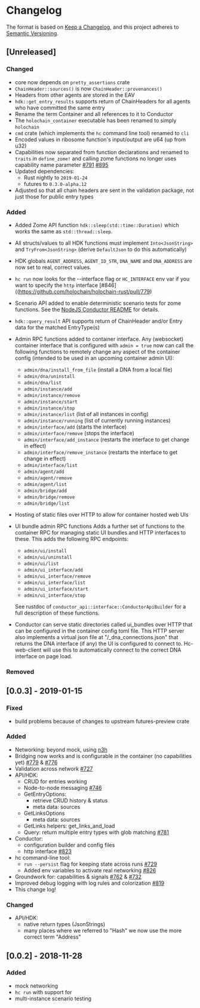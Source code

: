 # Changelog
The format is based on [Keep a Changelog](https://keepachangelog.com/en/1.0.0/),
and this project adheres to [Semantic Versioning](https://semver.org/spec/v2.0.0.html).

## [Unreleased]
### Changed
- core now depends on `pretty_assertions` crate
- `ChainHeader::sources()` is now `ChainHeader::provenances()`
- Headers from other agents are stored in the EAV
- `hdk::get_entry_results` supports return of ChainHeaders for all agents who have committed the same entry
- Rename the term Container and all references to it to Conductor
- The `holochain_container` executable has been renamed to simply `holochain`
- `cmd` crate (which implements the `hc` command line tool) renamed to `cli`
- Encoded values in ribosome function's input/output are u64 (up from u32)
- Capabilities now separated from function declarations and renamed to `traits` in `define_zome!` and calling zome functions no longer uses capability name parameter [#791](https://github.com/holochain/holochain-rust/pull/779) [#895](https://github.com/holochain/holochain-rust/pull/895)
- Updated dependencies:
  * Rust nightly to `2019-01-24`
  * futures to `0.3.0-alpha.12`
- Adjusted so that all chain headers are sent in the validation package, not just those for public entry types
### Added
- Added Zome API function `hdk::sleep(std::time::Duration)` which works the same as `std::thread::sleep`.
- All structs/values to all HDK functions must implement `Into<JsonString>` and `TryFrom<JsonString>` (derive `DefaultJson` to do this automatically)
- HDK globals `AGENT_ADDRESS`, `AGENT_ID_STR`, `DNA_NAME` and `DNA_ADDRESS` are now set to real, correct values.
- `hc run` now looks for the --interface flag or `HC_INTERFACE` env var if you want to specify the `http` interface [#846]((https://github.com/holochain/holochain-rust/pull/779)
- Scenario API added to enable deterministic scenario tests for zome functions. See the [NodeJS Conductor README](nodejs_conductor/README.md) for details.
- `hdk::query_result` API supports return of ChainHeader and/or Entry data for the matched EntryType(s)
- Admin RPC functions added to container interface. Any (websocket) container interface that is configured with
  `admin = true`  now can call the following functions to remotely change any aspect of the container config
  (intended to be used in an upcoming container admin UI):
  * `admin/dna/install_from_file` (install a DNA from a local file)
  * `admin/dna/uninstall`
  * `admin/dna/list`
  * `admin/instance/add`
  * `admin/instance/remove`
  * `admin/instance/start`
  * `admin/instance/stop`
  * `admin/instance/list` (list of all instances in config)
  * `admin/instance/running` (list of currently running instances)
  * `admin/interface/add` (starts the interface)
  * `admin/interface/remove` (stops the interface)
  * `admin/interface/add_instance` (restarts the interface to get change in effect)
  * `admin/interface/remove_instance` (restarts the interface to get change in effect)
  * `admin/interface/list`
  * `admin/agent/add`
  * `admin/agent/remove`
  * `admin/agent/list`
  * `admin/bridge/add`
  * `admin/bridge/remove`
  * `admin/bridge/list`
  
- Hosting of static files over HTTP to allow for container hosted web UIs
- UI bundle admin RPC functions
   Adds a further set of functions to the container RPC for managing 
   static UI bundles and HTTP interfaces to these.
   This adds the following RPC endpoints:
   
   * `admin/ui/install`
   * `admin/ui/uninstall`
   * `admin/ui/list`
   * `admin/ui_interface/add`
   * `admin/ui_interface/remove`
   * `admin/ui_interface/list`
   * `admin/ui_interface/start`
   * `admin/ui_interface/stop`

  See rustdoc of `conductor_api::interface::ConductorApiBuilder` for a full description of these functions.
- Conductor can serve static directories called ui_bundles over HTTP that can be configured in the container config toml file. This HTTP server also implements a virtual json file at "/_dna_connections.json" that returns the DNA interface (if any) the UI is configured to connect to. Hc-web-client will use this to automatically connect to the correct DNA interface on page load.

### Removed

## [0.0.3] - 2019-01-15
### Fixed
- build problems because of changes to upstream futures-preview crate
### Added
- Networking: beyond mock, using [n3h](https://github.com/holochain/n3h)
- Bridging now works and is configurable in the container (no capabilities yet) [#779](https://github.com/holochain/holochain-rust/pull/779) & [#776](https://github.com/holochain/holochain-rust/pull/776)
- Validation across network [#727](https://github.com/holochain/holochain-rust/pull/727)
- API/HDK:
    - CRUD for entries working
    - Node-to-node messaging [#746](https://github.com/holochain/holochain-rust/pull/746)
    - GetEntryOptions:
        - retrieve CRUD history & status
        - meta data: sources
    - GetLinksOptions
        - meta data: sources
    - GetLinks helpers: get_links_and_load
    - Query: return multiple entry types with glob matching [#781](https://github.com/holochain/holochain-rust/pull/781)
- Conductor:
    - configuration builder and config files
    - http interface [#823](https://github.com/holochain/holochain-rust/pull/823)
- hc command-line tool:
    - `run --persist` flag for keeping state across runs [#729](https://github.com/holochain/holochain-rust/pull/729/files)
    - Added env variables to activate real networking [#826](https://github.com/holochain/holochain-rust/pull/826)
- Groundwork for: capabilities & signals [#762](https://github.com/holochain/holochain-rust/pull/826) & [#732](https://github.com/holochain/holochain-rust/pull/732)
- Improved debug logging with log rules and colorization [#819](https://github.com/holochain/holochain-rust/pull/819)
- This change log!

### Changed
- API/HDK:
    - native return types (JsonStrings)
    - many places where we referred to "Hash" we now use the more correct term "Address"

## [0.0.2] - 2018-11-28
### Added
- mock networking
- `hc run` with support for
- multi-instance scenario testing
